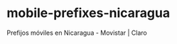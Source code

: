 mobile-prefixes-nicaragua
=========================

Prefijos móviles en Nicaragua - Movistar | Claro

